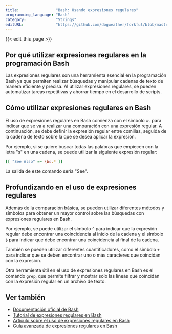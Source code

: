 ```yaml
---
title:                "Bash: Usando expresiones regulares"
programming_language: "Bash"
category:             "Strings"
editURL:              "https://github.com/dogweather/forkful/blob/master/content/es/bash/using-regular-expressions.md"
---
```


{{< edit_this_page >}}

## Por qué utilizar expresiones regulares en la programación Bash

Las expresiones regulares son una herramienta esencial en la programación Bash ya que permiten realizar búsquedas y manipular cadenas de texto de manera eficiente y precisa. Al utilizar expresiones regulares, se pueden automatizar tareas repetitivas y ahorrar tiempo en el desarrollo de scripts.

## Cómo utilizar expresiones regulares en Bash

El uso de expresiones regulares en Bash comienza con el símbolo ```=~``` para indicar que se va a realizar una comparación con una expresión regular. A continuación, se debe definir la expresión regular entre comillas, seguida de la cadena de texto sobre la que se desea aplicar la expresión.

Por ejemplo, si se quiere buscar todas las palabras que empiecen con la letra "s" en una cadena, se puede utilizar la siguiente expresión regular:

```Bash
[[ "See Also" =~ \bs.* ]]
```

La salida de este comando sería "See".

## Profundizando en el uso de expresiones regulares

Además de la comparación básica, se pueden utilizar diferentes métodos y símbolos para obtener un mayor control sobre las búsquedas con expresiones regulares en Bash.

Por ejemplo, se puede utilizar el símbolo ```^``` para indicar que la expresión regular debe encontrar una coincidencia al inicio de la cadena y el símbolo ```$``` para indicar que debe encontrar una coincidencia al final de la cadena.

También se pueden utilizar diferentes cuantificadores, como el símbolo ```+``` para indicar que se deben encontrar uno o más caracteres que coincidan con la expresión.

Otra herramienta útil en el uso de expresiones regulares en Bash es el comando ```grep```, que permite filtrar y mostrar solo las líneas que coincidan con la expresión regular en un archivo de texto.

## Ver también

- [Documentación oficial de Bash](https://www.gnu.org/software/bash/)
- [Tutorial de expresiones regulares en Bash](https://www.digitalocean.com/community/tutorials/an-introduction-to-regular-expressions-in-bash)
- [Artículo sobre el uso de expresiones regulares en Bash](https://www.linuxjournal.com/content/bash-regular-expressions)
- [Guía avanzada de expresiones regulares en Bash](https://www.thomas-krenn.com/en/wiki/Grep_Regular_Expressions_in_Bash)